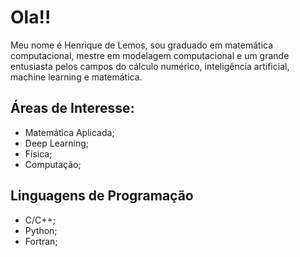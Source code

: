 # Ola!!

Meu nome é Henrique de Lemos, sou graduado em matemática computacional, mestre em modelagem computacional e um grande entusiasta pelos campos do cálculo numérico, inteligência artificial, machine learning e matemática.

## Áreas de Interesse:
- Matemática Aplicada;
- Deep Learning;
- Física;
- Computação;

## Linguagens de Programação
- C/C++;
- Python;
- Fortran;
